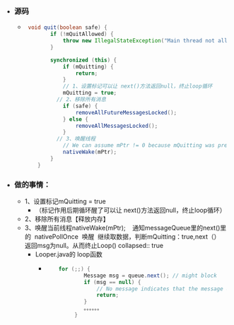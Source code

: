 - ### 源码
	- ```java
	   void quit(boolean safe) {
	          if (!mQuitAllowed) {
	              throw new IllegalStateException("Main thread not allowed to quit.");
	          }
	  
	          synchronized (this) {
	              if (mQuitting) {
	                  return;
	              }
	              // 1、设置标记可以让 next()方法返回null，终止loop循环
	              mQuitting = true;
	   			// 2、移除所有消息
	              if (safe) {
	                  removeAllFutureMessagesLocked();
	              } else {
	                  removeAllMessagesLocked();
	              }
	  			// 3、唤醒线程
	              // We can assume mPtr != 0 because mQuitting was previously false.
	              nativeWake(mPtr);
	          }
	      }
	  ```
- ### 做的事情：
	- 1、设置标记mQuitting = true
		- （标记作用后期循环醒了可以让 next()方法返回null，终止loop循环）
	- 2、移除所有消息【释放内存】
	- 3、唤醒当前线程nativeWake(mPtr);    通知messageQueue里的next()里的  nativePollOnce  唤醒  继续取数据，判断mQuitting：true,next（） 返回msg为null。从而终止Loop()
	  collapsed:: true
		- Looper.java的 loop函数
			- ```java
			      for (;;) {
			              Message msg = queue.next(); // might block
			              if (msg == null) {
			                  // No message indicates that the message queue is quitting.
			                  return;
			              }
			              。。。。。。
			           }
			  ```